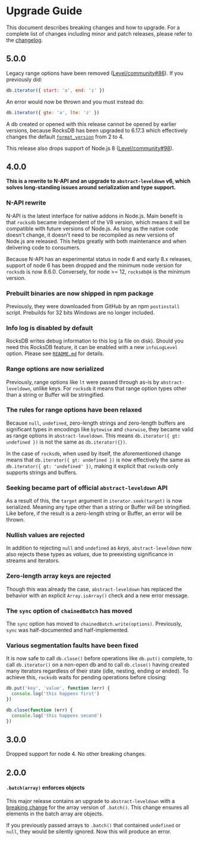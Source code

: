 # Upgrade Guide

This document describes breaking changes and how to upgrade. For a complete list of changes including minor and patch releases, please refer to the [changelog](CHANGELOG.md).

## 5.0.0

Legacy range options have been removed ([Level/community#86](https://github.com/Level/community/issues/86)). If you previously did:

```js
db.iterator({ start: 'a', end: 'z' })
```

An error would now be thrown and you must instead do:

```js
db.iterator({ gte: 'a', lte: 'z' })
```

A db created or opened with this release cannot be opened by earlier versions, because RocksDB has been upgraded to 6.17.3 which effectively changes the default [`format_version`](https://rocksdb.org/blog/2019/03/08/format-version-4.html) from 2 to 4.

This release also drops support of Node.js 8 ([Level/community#98](https://github.com/Level/community/issues/98)).

## 4.0.0

**This is a rewrite to N-API and an upgrade to `abstract-leveldown` v6, which solves long-standing issues around serialization and type support.**

### N-API rewrite

N-API is the latest interface for native addons in Node.js. Main benefit is that `rocksdb` became independent of the V8 version, which means it will be compatible with future versions of Node.js. As long as the native code doesn't change, it doesn't need to be recompiled as new versions of Node.js are released. This helps greatly with both maintenance and when delivering code to consumers.

Because N-API has an experimental status in node 6 and early 8.x releases, support of node 6 has been dropped and the minimum node version for `rocksdb` is now 8.6.0. Conversely, for node >= 12, `rocksdb@4` is the minimum version.

### Prebuilt binaries are now shipped in npm package

Previously, they were downloaded from GitHub by an npm `postinstall` script. Prebuilds for 32 bits Windows are no longer included.

### Info log is disabled by default

RocksDB writes debug information to this log (a file on disk). Should you need this RocksDB feature, it can be enabled with a new `infoLogLevel` option. Please see [`README.md`](README.md) for details.

### Range options are now serialized

Previously, range options like `lt` were passed through as-is by `abstract-leveldown`, unlike keys. For `rocksdb` it means that range option types other than a string or Buffer will be stringified.

### The rules for range options have been relaxed

Because `null`, `undefined`, zero-length strings and zero-length buffers are significant types in encodings like `bytewise` and `charwise`, they became valid as range options in `abstract-leveldown`. This means `db.iterator({ gt: undefined })` is not the same as `db.iterator({})`.

In the case of `rocksdb`, when used by itself, the aforementioned change means that `db.iterator({ gt: undefined })` is now effectively the same as `db.iterator({ gt: 'undefined' })`, making it explicit that `rocksdb` only supports strings and buffers.

### Seeking became part of official `abstract-leveldown` API

As a result of this, the `target` argument in `iterator.seek(target)` is now serialized. Meaning any type other than a string or Buffer will be stringified. Like before, if the result is a zero-length string or Buffer, an error will be thrown.

### Nullish values are rejected

In addition to rejecting `null` and `undefined` as _keys_, `abstract-leveldown` now also rejects these types as _values_, due to preexisting significance in streams and iterators.

### Zero-length array keys are rejected

Though this was already the case, `abstract-leveldown` has replaced the behavior with an explicit `Array.isArray()` check and a new error message.

### The `sync` option of `chainedBatch` has moved

The `sync` option has moved to `chainedBatch.write(options)`. Previously, `sync` was half-documented and half-implemented.

### Various segmentation faults have been fixed

It is now safe to call `db.close()` before operations like `db.put()` complete, to call `db.iterator()` on a non-open db and to call `db.close()` having created many iterators regardless of their state (idle, nesting, ending or ended). To achieve this, `rocksdb` waits for pending operations before closing:

```js
db.put('key', 'value', function (err) {
  console.log('this happens first')
})

db.close(function (err) {
  console.log('this happens second')
})
```

## 3.0.0

Dropped support for node 4. No other breaking changes.

## 2.0.0

#### `.batch(array)` enforces objects

This major release contains an upgrade to `abstract-leveldown` with a [breaking change](https://github.com/Level/abstract-leveldown/commit/a2621ad70571f6ade9d2be42632ece042e068805) for the array version of `.batch()`. This change ensures all elements in the batch array are objects.

If you previously passed arrays to `.batch()` that contained `undefined` or `null`, they would be silently ignored. Now this will produce an error.
